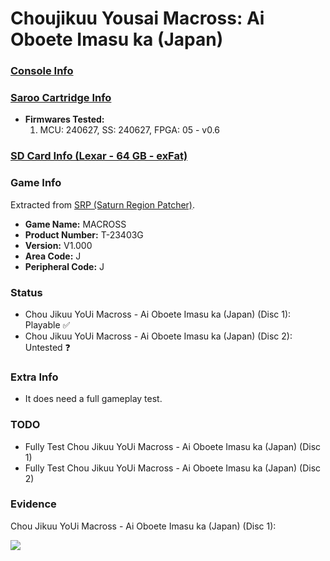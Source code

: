 # Choujikuu Yousai Macross: Ai Oboete Imasu ka (Japan)

### [Console Info](../../../../../Info/Consoles/VA13/README.md)

### [Saroo Cartridge Info](../../../../../Info/Cartridges/RetroGameParadiseStore/1.32F/README.md)

- <b>Firmwares Tested:</b>
  1. MCU: 240627, SS: 240627, FPGA: 05 - v0.6

### [SD Card Info (Lexar - 64 GB - exFat)](../../../../../Info/SdCards/Lexar/64GB/exfat/README.md)

### Game Info

Extracted from [SRP (Saturn Region Patcher)](https://segaxtreme.net/resources/saturn-region-patcher.81/download).

- <b>Game Name:</b> MACROSS
- <b>Product Number:</b> T-23403G
- <b>Version:</b> V1.000
- <b>Area Code:</b> J
- <b>Peripheral Code:</b> J

### Status

- Chou Jikuu YoUi Macross - Ai Oboete Imasu ka (Japan) (Disc 1): Playable :white_check_mark:
- Chou Jikuu YoUi Macross - Ai Oboete Imasu ka (Japan) (Disc 2): Untested :question:

### Extra Info

- It does need a full gameplay test.

### TODO

- Fully Test Chou Jikuu YoUi Macross - Ai Oboete Imasu ka (Japan) (Disc 1)
- Fully Test Chou Jikuu YoUi Macross - Ai Oboete Imasu ka (Japan) (Disc 2)

### Evidence

Chou Jikuu YoUi Macross - Ai Oboete Imasu ka (Japan) (Disc 1):

[![](https://img.youtube.com/vi/aRB4hv8FcpM/0.jpg)](https://www.youtube.com/watch?v=aRB4hv8FcpM)
